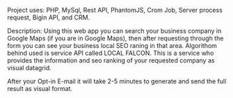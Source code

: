 Project uses:
PHP, MySql, Rest API, PhantomJS, Crom Job, Server process request, Bigin API, and CRM.

Description:
Using this web app you can search your business company in Google Maps (if you are in Google Maps), then after requesting through the form you can see your business local SEO raning in that area. Algorithom behind used is service API called LOCAL FALCON. This is a service who provides the information and seo ranking of your requested company as visual datagrid.

After your Opt-in E-mail it will take 2-5 minutes to generate and send the full result as visual format.
